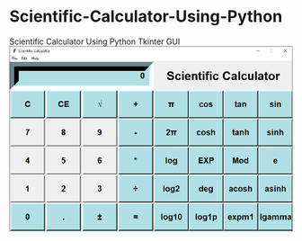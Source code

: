 # Scientific-Calculator-Using-Python
Scientific Calculator Using Python Tkinter GUI
![](images/calci.PNG)
